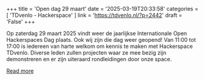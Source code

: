 +++
title = 'Open dag 29 maart'
date = '2025-03-19T20:33:58'
categories = [ 
 'TDvenlo - Hackerspace' 
] 
link = 'https://tdvenlo.nl/?p=2442'
draft = 'False'
+++

Op zaterdag 29 maart 2025 vindt weer de jaarlijkse Internationale Open Hackerspaces Dag plaats. Ook wij zijn die dag weer geopend! Van 11:00 tot 17:00 is iedereen van harte welkom om kennis te maken met Hackerspace TDvenlo. Diverse leden zullen projecten waar ze mee bezig zijn demonstreren en er zijn uiteraard rondleidingen door onze space.

[Read more](https://tdvenlo.nl/?p=2442)